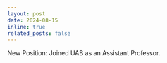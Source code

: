 ```yaml
---
layout: post
date: 2024-08-15
inline: true
related_posts: false
---
```


New Position: Joined UAB as an Assistant Professor.